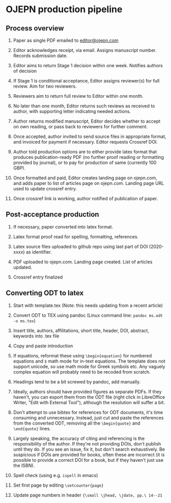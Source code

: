 # OJEPN production pipeline

## Process overview

1. Paper as single PDF emailed to editor@ojepn.com

1. Editor acknowledges receipt, via email. Assigns manuscript number. Records submission date.

1. Editor aims to return Stage 1 decision within one week. Notifies authors of decision

1. If Stage 1 is conditional acceptance, Editor assigns reviewer(s) for full review. Aim for two
reviewers.

1. Reviewers aim to return full review to Editor within one month.

1. No later than one month, Editor returns such reviews as received to author, with supporting letter indicating needed actions.

1. Author returns modified manuscript, Editor decides whether to accept on own reading, or pass back to reviewers for further comment. 

1. Once accepted, author invited to send source files in appropriate format, and invoiced for payment if necessary. Editor requests Crossref DOI.

1. Author told production options are to either provide latex format that produces publication-ready PDF (no further proof reading or formatting provided by journal), or to pay for production of same (currently 100 GBP). 

1. Once formatted and paid, Editor creates landing page on ojepn.com, and adds paper to list of articles page on ojepn.com. Landing page URL used to update crossref entry.

1. Once crossref link is working, author notified of publication of paper.

## Post-acceptance production

1. If necessary, paper converted into latex format.

1. Latex format proof read for spelling, formatting, references. 

1. Latex source files uploaded to github repo using last part of DOI (2020-xxxx) as identifier.

1. PDF uploaded to ojepn.com. Landing page created. List of articles updated.

1. Crossref entry finalized

## Converting ODT to latex

1. Start with template.tex (Note: this needs updating from a recent article)

1. Convert ODT to TEX using pandoc (Linux command line: `pandoc ms.odt -o ms.tex`)

1. Insert  title, authors, affilitations, short title, header, DOI, abstract, keywords into .tex file

1. Copy and paste introduction

1. If equations, reformat these using `\begin{equation}` for numbered equations and `$` math mode for in-text equations. The template does not support unicode, so use math mode for Greek symbols etc. Any vaguely complex equation will probably need to be recoded from scratch.

1. Headings tend to be a bit screwed by pandoc, add manually.

1. Ideally, authors should have provided figures as separate PDFs. If they haven't, you can export them from the ODT file (right click in LibreOffice Writer, "Edit with External Tool"), although the resolution will suffer a bit.

1. Don't attempt to use bibtex for references for ODT documents, it's time consuming and unnecessary. Instead, just cut and paste the references from the converted ODT, removing all the `\begin{quote}` and `\end{quote}` lines.

1. Largely speaking, the accuracy of citing and referencing is the responsibility of the author. If they're not providing DOIs, don't publish until they do. If you see an issue, fix it, but don't search exhaustively. Be suspicious if DOIs are provided for books, often these are incorrect (it is possible to provide a correct DOI for a book, but if they haven't just use the ISBN). 

1. Spell check (using e.g. `ispell` in emacs)

1. Set first page by editing `\setcounter{page}`

1. Update page numbers in header `{\small \jhead, \jdate, pp.\ 14--21`



